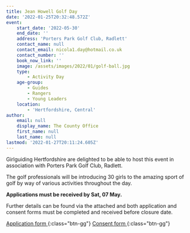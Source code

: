 ```yaml
---
title: Jean Howell Golf Day
date: '2022-01-25T20:32:48.572Z'
event:
    start_date: '2022-05-30'
    end_date: ''
    address: 'Porters Park Golf Club, Radlett'
    contact_name: null
    contact_email: nicola1.day@hotmail.co.uk
    contact_number: ''
    book_now_link: ''
    image: /assets/images/2022/01/golf-ball.jpg
    type:
        - Activity Day
    age-group:
        - Guides
        - Rangers
        - Young Leaders
    location:
        - 'Hertfordshire, Central'
author:
    email: null
    display_name: The County Office
    first_name: null
    last_name: null
lastmod: '2022-01-27T20:11:24.605Z'
---
```


Girlguiding Hertfordshire are delighted to be able to host this event in association with Porters Park Golf Club, Radlett.

The golf professionals will be introducing 30 girls to the amazing sport of golf by way of various activities throughout the day. 

**Applications must be received by Sat, 07 May.**

Further details can be found via the attached and both application and consent forms must be completed and received before closure date.

[Application form <i class="fa fa-download"></i>](/assets/docs/2022/jean-howell-golf-day-application.docx){:class="btn-gg"} [Consent form <i class="fa fa-download"></i>](/assets/docs/2022/jean-howell-golf-day-information-consent.docx){:class="btn-gg"}